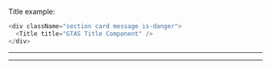 <!--
 All GTAS code is Copyright 2016, The Department of Homeland Security (DHS), U.S. Customs and Border Protection (CBP).

 Please see license.txt for details.
-->

Title example:

```js
<div className="section card message is-danger">
  <Title title="GTAS Title Component" />
</div>
```

---

---
